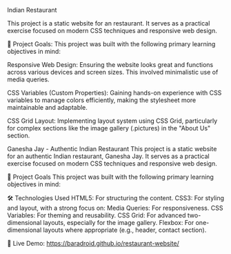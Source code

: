 Indian Restaurant

This project is a static website for an restaurant. It serves as a practical exercise focused on modern CSS techniques and responsive web design.

🚀 Project Goals:
This project was built with the following primary learning objectives in mind:

Responsive Web Design: 
Ensuring the website looks great and functions across various devices and screen sizes. This involved minimalistic use of media queries.

CSS Variables (Custom Properties): 
Gaining hands-on experience with CSS variables to manage colors efficiently, making the stylesheet more maintainable and adaptable.

CSS Grid Layout: 
Implementing layout system using CSS Grid, particularly for complex sections like the image gallery (.pictures) in the "About Us" section.

Ganesha Jay - Authentic Indian Restaurant
This project is a static website for an authentic Indian restaurant, Ganesha Jay. It serves as a practical exercise focused on modern CSS techniques and responsive web design.

🚀 Project Goals
This project was built with the following primary learning objectives in mind:

🛠️ Technologies Used
HTML5: For structuring the content.
CSS3: For styling and layout, with a strong focus on:
Media Queries: For responsiveness.
CSS Variables: For theming and reusability.
CSS Grid: For advanced two-dimensional layouts, especially for the image gallery.
Flexbox: For one-dimensional layouts where appropriate (e.g., header, contact section).

🔗 Live Demo:
https://baradroid.github.io/restaurant-website/
